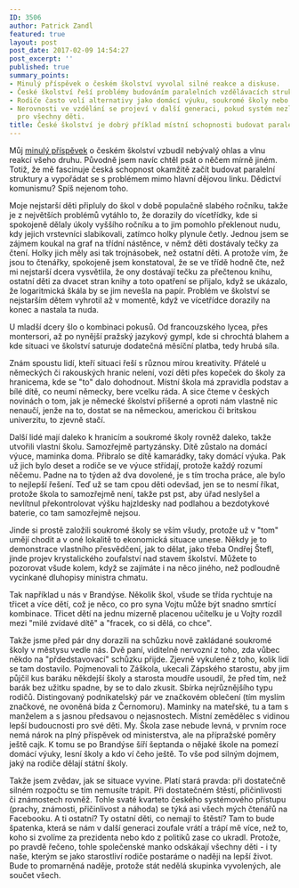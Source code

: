```yaml
---
ID: 3506
author: Patrick Zandl
featured: true
layout: post
post_date: 2017-02-09 14:54:27
post_excerpt: ''
published: true
summary_points:
- Minulý příspěvek o českém školství vyvolal silné reakce a diskuse.
- České školství řeší problémy budováním paralelních vzdělávacích struktur.
- Rodiče často volí alternativy jako domácí výuku, soukromé školy nebo školy v zahraničí.
- Nerovnosti ve vzdělání se projeví v další generaci, pokud systém nezlepší podmínky
  pro všechny děti.
title: České školství je dobrý příklad místní schopnosti budovat paralelní struktury
---
```


Můj <a href="https://www.marigold.cz/item/vase-deti-a-nase-skolstvi-oboji-bez-budoucnosti">minulý příspěvek</a> o českém školství vzbudil nebývalý ohlas a vlnu reakcí všeho druhu. Původně jsem navíc chtěl psát o něčem mírně jiném. Totiž, že mě fascinuje česká schopnost okamžitě začít budovat paralelní struktury a vypořádat se s problémem mimo hlavní dějovou linku. Dědictví komunismu? Spíš nejenom toho.<!--more-->

Moje nejstarší děti připluly do škol v době populačně slabého ročníku, takže je z největších problémů vytáhlo to, že dorazily do vícetřídky, kde si spokojeně dělaly úkoly vyššího ročníku a to jim pomohlo překlenout nudu, kdy jejich vrstevníci slabikovali, zatímco holky plynule četly. Jednou jsem se zájmem koukal na graf na třídní nástěnce, v němž děti dostávaly tečky za čtení. Holky jich měly asi tak trojnásobek, než ostatní děti. A protože vím, že jsou to čtenářky, spokojeně jsem konstatoval, že se ve třídě hodně čte, než mi nejstarší dcera vysvětlila, že ony dostávají tečku za přečtenou knihu, ostatní děti za dvacet stran knihy a toto opatření se přijalo, když se ukázalo, že logaritmická škála by se jim nevešla na papír. Problém ve školství se nejstarším dětem vyhrotil až v momentě, když ve vícetřídce dorazily na konec a nastala ta nuda.

U mladší dcery šlo o kombinaci pokusů. Od francouzského lycea, přes montersori, až po nynější pražský jazykový gympl, kde si chrochtá blahem a kde situaci ve školství saturuje dodatečná měsíční platba, tedy hrubá síla.

Znám spoustu lidí, kteří situaci řeší s různou mírou kreativity. Přátelé u německých či rakouských hranic nelení, vozí děti přes kopeček do školy za hranicema, kde se "to" dalo dohodnout. Místní škola má zpravidla podstav a bílé dítě, co neumí německy, bere vcelku ráda. A sice čteme v českých novinách o tom, jak je německé školství příšerné a oproti nám vlastně nic nenaučí, jenže na to, dostat se na německou, americkou či britskou univerzitu, to zjevně stačí.

Další lidé mají daleko k hranicím a soukromé školy rovněž daleko, takže utvořili vlastní školu. Samozřejmě partyzánsky. Dítě zůstalo na domácí výuce, maminka doma. Přibralo se dítě kamarádky, taky domácí výuka. Pak už jich bylo deset a rodiče se ve výuce střídají, protože každý rozumí něčemu. Padne na to týden až dva dovolené, je s tím trocha práce, ale bylo to nejlepší řešení. Teď už se tam cpou děti odevšad, jen se to nesmí říkat, protože škola to samozřejmě není, takže pst pst, aby úřad neslyšel a nevlítnul překontrolovat výšku hajzldesky nad podlahou a bezdotykové baterie, co tam samozřejmě nejsou.

Jinde si prostě založili soukromé školy se vším všudy, protože už v "tom" umějí chodit a v oné lokalitě to ekonomická situace unese. Někdy je to demonstrace vlastního přesvědčení, jak to dělat, jako třeba Ondřej Štefl, jinde projev krystalického zoufalství nad stavem školství. Můžete to pozorovat všude kolem, když se zajímáte i na něco jiného, než podloudně vycinkané dluhopisy ministra chmatu.

Tak například u nás v Brandýse. Několik škol, všude se třída rychtuje na třicet a více dětí, což je něco, co pro syna Vojtu může být snadno smrtící kombinace. Třicet dětí na jednu mizerně placenou učitelku je u Vojty rozdíl mezi "milé zvídavé dítě" a "fracek, co si dělá, co chce".

Takže jsme před pár dny dorazili na schůzku nově zakládané soukromé školy v městysu vedle nás. Dvě paní, viditelně nervozní z toho, zda vůbec někdo na "přdedstavovací" schůzku přijde. Zjevně vykulené z toho, kolik lidí se tam dostavilo. Pojmenovali to Záškola, ukecali Zápského starostu, aby jim půjčil kus baráku někdejší školy a starosta moudře usoudil, že před tím, než barák bez užitku spadne, by se to dalo zkusit. Sbírka nejrůznějšího typu rodičů. Distingovaný podnikatelský pár ve značkovém oblečení (tím myslím značkové, ne ovoněná bída z Černomoru). Maminky na mateřské, tu a tam s manželem a s jasnou předsavou o nejasnostech. Místní zemědělec s vidinou lepší budoucnosti pro své děti. My. Škola zase nebude levná, v prvním roce nemá nárok na plný příspěvek od ministerstva, ale na přípražské poměry ještě cajk. K tomu se po Brandýse šíří šeptanda o nějaké škole na pomezí domácí výuky, lesní školy a kdo ví čeho ještě. To vše pod silným dojmem, jaký na rodiče dělají státní školy.

Takže jsem zvědav, jak se situace vyvine. Platí stará pravda: při dostatečně silném rozpočtu se tím nemusíte trápit. Při dostatečném štěstí, přičinlivosti či známostech rovněž. Tohle svaté kvarteto českého systémového přístupu (prachy, známosti, přičinlivost a náhoda) se týká asi všech mých čtenářů na Facebooku. A ti ostatní? Ty ostatní děti, co nemají to štěstí? Tam to bude špatenka, která se nám v další generaci zoufale vrátí a trápí mě více, než to, koho si zvolíme za prezidenta nebo kdo z politiků zase co ukradl. Protože, po pravdě řečeno, tohle společenské manko odskákají všechny děti - i ty naše, kterým se jako starostliví rodiče postaráme o naději na lepší život. Bude to promarněná naděje, protože stát nedělá skupinka vyvolených, ale součet všech.